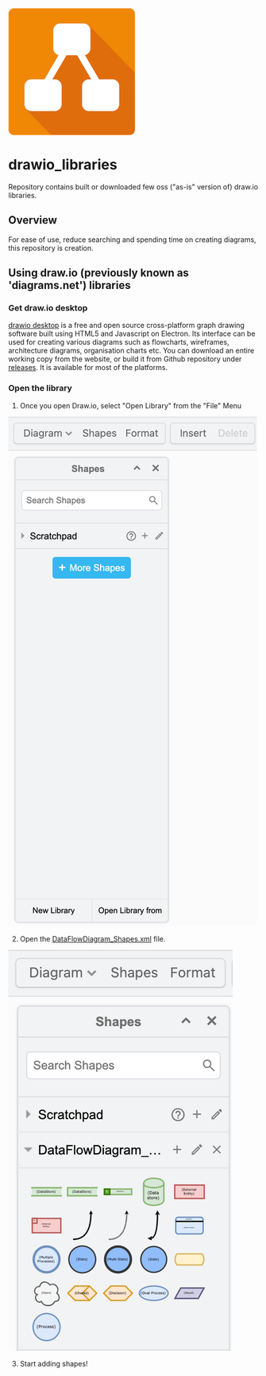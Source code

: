 ![Drawio_libraries](https://github.com/SaumilP/drawio_libraries/blob/main/Docs/drawio-logo.png?raw=true|width=50)

# drawio_libraries
Repository contains built or downloaded few oss ("as-is" version of) draw.io libraries.

## Overview
For ease of use, reduce searching and spending time on creating diagrams, this repository is creation.

## Using draw.io (previously known as 'diagrams.net') libraries

### Get draw.io desktop
[drawio desktop](https://www.drawio.com/) is a free and open source cross-platform graph drawing software built using HTML5 and Javascript on Electron. Its interface can be used for creating various diagrams such as flowcharts, wireframes, architecture diagrams, organisation charts etc. You can download an entire working copy from the website, or build it from Github repository under [releases](https://github.com/jgraph/drawio-desktop/releases). It is available for most of the platforms.

### Open the library
1. Once you open Draw.io, select "Open Library" from the "File" Menu 

![open_libraries](https://github.com/SaumilP/drawio_libraries/blob/main/Docs/drawio_open_lib.png?raw=true)

2. Open the [DataFlowDiagram_Shapes.xml](DataFlowDiagram_Shapes.xml) file.

![dfd_library](https://github.com/SaumilP/drawio_libraries/blob/main/Docs/dfd_library_snippet.png?raw=true)

3. Start adding shapes!